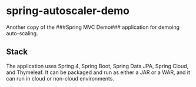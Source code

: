 spring-autoscaler-demo
======================

Another copy of the ###Spring MVC Demo### application for demoing auto-scaling. 

Stack
-------
The application uses Spring 4, Spring Boot, Spring Data JPA, Spring Cloud, and Thymeleaf.  It can be packaged and run as either a JAR or a WAR, and it can run in cloud or non-cloud environments.
